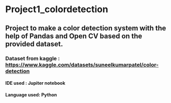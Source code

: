 # Project1_colordetection
## Project to make a color detection system with the help of Pandas and Open CV based on the provided dataset.
### Dataset from kaggle : https://www.kaggle.com/datasets/suneelkumarpatel/color-detection
#### IDE used : Jupiter notebook
#### Language used: Python
